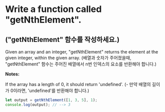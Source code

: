 # Write a function called "getNthElement".

## ("getNthElement" 함수를 작성하세요.)

Given an array and an integer, "getNthElement" returns the element at the given integer, within the given array.
(배열과 숫자가 주어졌을때, "getNthElement" 함수는 주어진 배열에서 n번 인덱스의 요소를 반환해야 합니다.)

**Notes:**

If the array has a length of 0, it should return 'undefined'.
(- 만약 배열의 길이가 0이라면, 'undefined'를 반환해야 합니다.)

```js
let output = getNthElement([1, 3, 5], 1);
console.log(output); // --> 3
```